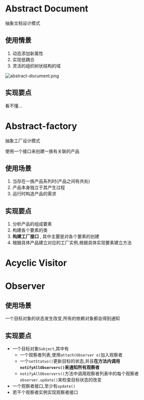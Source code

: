 # Abstract Document

抽象文档设计模式

## 使用情景

1. 动态添加新属性
2. 实现低耦合
3. 灵活的组织树状结构的域

![abstract-document.png](https://github.com/iluwatar/java-design-patterns/blob/b6b4602baf5a12d8b76b3f8dd0284bae44230aa9/abstract-document/etc/abstract-document.png?raw=true)

## 实现要点

看不懂...





# Abstract-factory

抽象工厂设计模式

使用一个接口来创建一族有关联的产品

## 使用场景

1. 当存在一族产品系列时(产品之间有共处)
2. 产品本身独立于其产生过程
3. 运行时构造产品的需求

## 实现要点

1. 分析产品的组成要素
2. 构建各个要素的类
3. **构建工厂接口** , 其中主要是对各个要素的创建
4. 根据具体产品建立对应的工厂实例,根据具体实现要素建立方法

# Acyclic Visitor





# Observer

## 使用场景

一个目标对象的状态发生改变,所有的依赖对象都会得到通知

## 实现要点

* 一个目标对象`Subject`,其中有
  * 一个观察者列表,使用`attach(Observer o)`加入观察者
  * 一个`setStatus()`更新目标的状态,并且**在方法内调用`notifyAllObservers()`来通知所有观察者**
  * `notifyAllObservers()`方法中调用观察者列表中的每个观察者`observer.update()`来检查目标状态的改变
* 一个观察者接口,至少有`update()`
* 若干个观察者实例实现观察者接口

